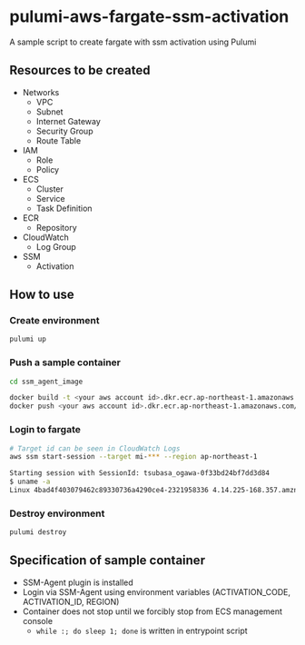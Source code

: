 # pulumi-aws-fargate-ssm-activation

A sample script to create fargate with ssm activation using Pulumi

## Resources to be created

- Networks
  - VPC
  - Subnet
  - Internet Gateway
  - Security Group
  - Route Table
- IAM
  - Role
  - Policy
- ECS
  - Cluster
  - Service
  - Task Definition
- ECR
  - Repository
- CloudWatch
  - Log Group
- SSM
  - Activation

## How to use

### Create environment

```bash
pulumi up
```

### Push a sample container

```bash
cd ssm_agent_image

docker build -t <your aws account id>.dkr.ecr.ap-northeast-1.amazonaws.com/fargate-ssm-activation-repository:latest .
docker push <your aws account id>.dkr.ecr.ap-northeast-1.amazonaws.com/fargate-ssm-activation-repository:latest
```

### Login to fargate

```bash
# Target id can be seen in CloudWatch Logs
aws ssm start-session --target mi-*** --region ap-northeast-1

Starting session with SessionId: tsubasa_ogawa-0f33bd24bf7dd3d84
$ uname -a
Linux 4bad4f403079462c89330736a4290ce4-2321958336 4.14.225-168.357.amzn2.x86_64 #1 SMP Mon Mar 15 18:00:02 UTC 2021 x86_64 x86_64 x86_64 GNU/Linux
```

### Destroy environment

```bash
pulumi destroy
```

## Specification of sample container

- SSM-Agent plugin is installed
- Login via SSM-Agent using environment variables (ACTIVATION_CODE, ACTIVATION_ID, REGION)
- Container does not stop until we forcibly stop from ECS management console
  - `while :; do sleep 1; done` is written in entrypoint script
